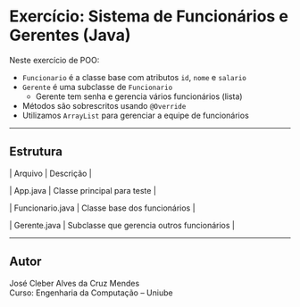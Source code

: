 # Exercício: Sistema de Funcionários e Gerentes (Java)

Neste exercício de POO:

- `Funcionario` é a classe base com atributos `id`, `nome` e `salario`
- `Gerente` é uma subclasse de `Funcionario`
  - Gerente tem senha e gerencia vários funcionários (lista)
- Métodos são sobrescritos usando `@Override`
- Utilizamos `ArrayList` para gerenciar a equipe de funcionários

---

## Estrutura

| Arquivo | Descrição |

| App.java | Classe principal para teste |

| Funcionario.java | Classe base dos funcionários |

| Gerente.java | Subclasse que gerencia outros funcionários |

---

## Autor
José Cleber Alves da Cruz Mendes  
Curso: Engenharia da Computação – Uniube
